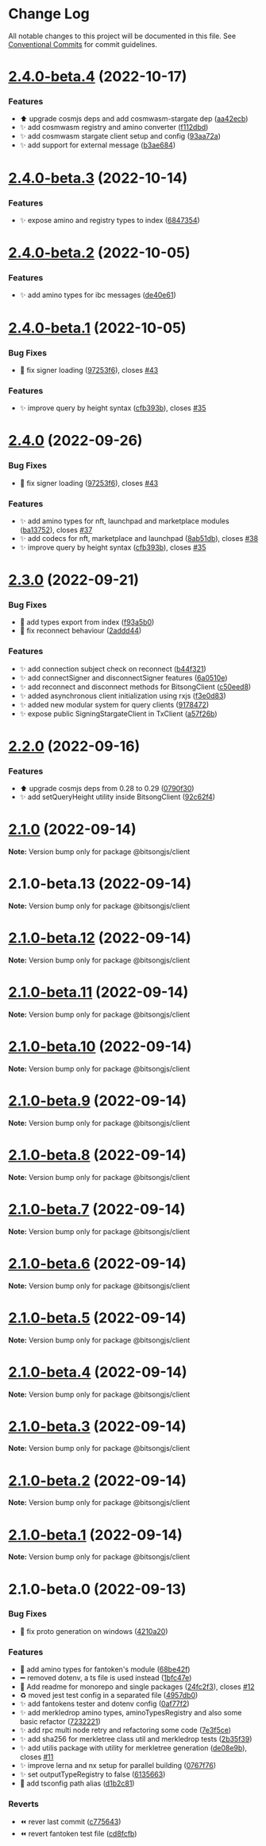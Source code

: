 # Change Log

All notable changes to this project will be documented in this file.
See [Conventional Commits](https://conventionalcommits.org) for commit guidelines.

# [2.4.0-beta.4](https://github.com/bitsongofficial/bitsongjs/compare/@bitsongjs/client@2.4.0-beta.3...@bitsongjs/client@2.4.0-beta.4) (2022-10-17)


### Features

* :arrow_up: upgrade cosmjs deps and add cosmwasm-stargate dep ([aa42ecb](https://github.com/bitsongofficial/bitsongjs/commit/aa42ecbbe4135a86418fb0f1528920eac73548f5))
* :sparkles: add cosmwasm registry and amino converter ([f112dbd](https://github.com/bitsongofficial/bitsongjs/commit/f112dbd2e8fce4e5df487284bb0bd05840e4fc66))
* :sparkles: add cosmwasm stargate client setup and config ([93aa72a](https://github.com/bitsongofficial/bitsongjs/commit/93aa72ad534f4207268ff661c91b33ffc81987b1))
* :sparkles: add support for external message ([b3ae684](https://github.com/bitsongofficial/bitsongjs/commit/b3ae68434a3981527fd2854f0a04252477f8ed8a))





# [2.4.0-beta.3](https://github.com/bitsongofficial/bitsongjs/compare/@bitsongjs/client@2.4.0-beta.2...@bitsongjs/client@2.4.0-beta.3) (2022-10-14)


### Features

* :sparkles: expose amino and registry types to index ([6847354](https://github.com/bitsongofficial/bitsongjs/commit/68473548c06b70f362acf222d8396c0e08728688))





# [2.4.0-beta.2](https://github.com/bitsongofficial/bitsongjs/compare/@bitsongjs/client@2.4.0-beta.1...@bitsongjs/client@2.4.0-beta.2) (2022-10-05)


### Features

* :sparkles: add amino types for ibc messages ([de40e61](https://github.com/bitsongofficial/bitsongjs/commit/de40e614281f92a7b27d934294a857c2591384b6))





# [2.4.0-beta.1](https://github.com/bitsongofficial/bitsongjs/compare/@bitsongjs/client@2.4.0-beta.0...@bitsongjs/client@2.4.0-beta.1) (2022-10-05)


### Bug Fixes

* :bug: fix signer loading ([97253f6](https://github.com/bitsongofficial/bitsongjs/commit/97253f6d6bca70f8ed3c3e4affb4ad82d364bc89)), closes [#43](https://github.com/bitsongofficial/bitsongjs/issues/43)


### Features

* :sparkles: improve query by height syntax ([cfb393b](https://github.com/bitsongofficial/bitsongjs/commit/cfb393bf451256bd0863b15588303fa65d8f70e2)), closes [#35](https://github.com/bitsongofficial/bitsongjs/issues/35)





# [2.4.0](https://github.com/bitsongofficial/bitsongjs/compare/@bitsongjs/client@2.3.0...@bitsongjs/client@2.4.0) (2022-09-26)


### Bug Fixes

* :bug: fix signer loading ([97253f6](https://github.com/bitsongofficial/bitsongjs/commit/97253f6d6bca70f8ed3c3e4affb4ad82d364bc89)), closes [#43](https://github.com/bitsongofficial/bitsongjs/issues/43)


### Features

* :sparkles: add amino types for nft, launchpad and marketplace modules ([ba13752](https://github.com/bitsongofficial/bitsongjs/commit/ba13752670e8cfd2e32ed5a721afdd13b8c1d2ef)), closes [#37](https://github.com/bitsongofficial/bitsongjs/issues/37)
* :sparkles: add codecs for nft, marketplace and launchpad ([8ab51db](https://github.com/bitsongofficial/bitsongjs/commit/8ab51db2ddc5e2c9e3f1b52a8b2fc62ce281c8b7)), closes [#38](https://github.com/bitsongofficial/bitsongjs/issues/38)
* :sparkles: improve query by height syntax ([cfb393b](https://github.com/bitsongofficial/bitsongjs/commit/cfb393bf451256bd0863b15588303fa65d8f70e2)), closes [#35](https://github.com/bitsongofficial/bitsongjs/issues/35)





# [2.3.0](https://github.com/bitsongofficial/bitsongjs/compare/@bitsongjs/client@2.2.0...@bitsongjs/client@2.3.0) (2022-09-21)


### Bug Fixes

* :bug: add types export from index ([f93a5b0](https://github.com/bitsongofficial/bitsongjs/commit/f93a5b0984e6e5f7cd8b789f6bdb13860da81b6e))
* :bug: fix reconnect behaviour ([2addd44](https://github.com/bitsongofficial/bitsongjs/commit/2addd44103ec8ff073868b9202e1748f900e3ba7))


### Features

* :sparkles: add connection subject check on reconnect ([b44f321](https://github.com/bitsongofficial/bitsongjs/commit/b44f321515d24535699025369e653b37265d6438))
* :sparkles: add connectSigner and disconnectSigner features ([6a0510e](https://github.com/bitsongofficial/bitsongjs/commit/6a0510e314f4b243182b317ef4567ebaf6d3748d))
* :sparkles: add reconnect and disconnect methods for BitsongClient ([c50eed8](https://github.com/bitsongofficial/bitsongjs/commit/c50eed822adb0a6190ffd0a07ac6dabb52429fcc))
* :sparkles: added asynchronous client initialization using rxjs ([f3e0d83](https://github.com/bitsongofficial/bitsongjs/commit/f3e0d83a0940c125ceb9f2c4c40a6093c1ed5535))
* :sparkles: added new modular system for query clients ([9178472](https://github.com/bitsongofficial/bitsongjs/commit/9178472c57d73b8f209625d97472efd0db15ba0d))
* :sparkles: expose public SigningStargateClient in TxClient ([a57f26b](https://github.com/bitsongofficial/bitsongjs/commit/a57f26b70bca91d63f06656d67b5dd4db87ea426))





# [2.2.0](https://github.com/bitsongofficial/bitsongjs/compare/@bitsongjs/client@2.1.0...@bitsongjs/client@2.2.0) (2022-09-16)


### Features

* :arrow_up: upgrade cosmjs deps from 0.28 to 0.29 ([0790f30](https://github.com/bitsongofficial/bitsongjs/commit/0790f30fcd314aaa09569540511be44302657cd4))
* :sparkles: add setQueryHeight utility inside BitsongClient ([92c62f4](https://github.com/bitsongofficial/bitsongjs/commit/92c62f492f2918457c78b22c3ab9775c1b9b2464))





# [2.1.0](https://github.com/bitsongofficial/bitsongjs/compare/@bitsongjs/client@2.1.0-beta.13...@bitsongjs/client@2.1.0) (2022-09-14)

**Note:** Version bump only for package @bitsongjs/client





# 2.1.0-beta.13 (2022-09-14)

**Note:** Version bump only for package @bitsongjs/client





# [2.1.0-beta.12](https://github.com/bitsongofficial/bitsongjs/compare/@bitsongjs/client@2.1.0-beta.11...@bitsongjs/client@2.1.0-beta.12) (2022-09-14)

**Note:** Version bump only for package @bitsongjs/client





# [2.1.0-beta.11](https://github.com/bitsongofficial/bitsongjs/compare/@bitsongjs/client@2.1.0-beta.10...@bitsongjs/client@2.1.0-beta.11) (2022-09-14)

**Note:** Version bump only for package @bitsongjs/client





# [2.1.0-beta.10](https://github.com/bitsongofficial/bitsongjs/compare/@bitsongjs/client@2.1.0-beta.9...@bitsongjs/client@2.1.0-beta.10) (2022-09-14)

**Note:** Version bump only for package @bitsongjs/client





# [2.1.0-beta.9](https://github.com/bitsongofficial/bitsongjs/compare/@bitsongjs/client@2.1.0-beta.8...@bitsongjs/client@2.1.0-beta.9) (2022-09-14)

**Note:** Version bump only for package @bitsongjs/client





# [2.1.0-beta.8](https://github.com/bitsongofficial/bitsongjs/compare/@bitsongjs/client@2.1.0-beta.7...@bitsongjs/client@2.1.0-beta.8) (2022-09-14)

**Note:** Version bump only for package @bitsongjs/client





# [2.1.0-beta.7](https://github.com/bitsongofficial/bitsongjs/compare/@bitsongjs/client@2.1.0-beta.6...@bitsongjs/client@2.1.0-beta.7) (2022-09-14)

**Note:** Version bump only for package @bitsongjs/client





# [2.1.0-beta.6](https://github.com/bitsongofficial/bitsongjs/compare/@bitsongjs/client@2.1.0-beta.5...@bitsongjs/client@2.1.0-beta.6) (2022-09-14)

**Note:** Version bump only for package @bitsongjs/client





# [2.1.0-beta.5](https://github.com/bitsongofficial/bitsongjs/compare/@bitsongjs/client@2.1.0-beta.4...@bitsongjs/client@2.1.0-beta.5) (2022-09-14)

**Note:** Version bump only for package @bitsongjs/client





# [2.1.0-beta.4](https://github.com/bitsongofficial/bitsongjs/compare/@bitsongjs/client@2.1.0-beta.3...@bitsongjs/client@2.1.0-beta.4) (2022-09-14)

**Note:** Version bump only for package @bitsongjs/client





# [2.1.0-beta.3](https://github.com/bitsongofficial/bitsongjs/compare/@bitsongjs/client@2.1.0-beta.2...@bitsongjs/client@2.1.0-beta.3) (2022-09-14)

**Note:** Version bump only for package @bitsongjs/client





# [2.1.0-beta.2](https://github.com/bitsongofficial/bitsongjs/compare/@bitsongjs/client@2.1.0-beta.1...@bitsongjs/client@2.1.0-beta.2) (2022-09-14)

**Note:** Version bump only for package @bitsongjs/client





# [2.1.0-beta.1](https://github.com/bitsongofficial/bitsongjs/compare/@bitsongjs/client@2.1.0-beta.0...@bitsongjs/client@2.1.0-beta.1) (2022-09-14)

**Note:** Version bump only for package @bitsongjs/client





# 2.1.0-beta.0 (2022-09-13)


### Bug Fixes

* :bug: fix proto generation on windows ([4210a20](https://github.com/bitsongofficial/bitsongjs/commit/4210a2087e9f96e8bf60caa713884b362c8a4f31))


### Features

* :construction: add amino types for fantoken's module ([68be42f](https://github.com/bitsongofficial/bitsongjs/commit/68be42fe88763d870ade3da184ff2a5c22d04c02))
* :heavy_minus_sign: removed dotenv, a ts file is used instead ([1bfc47e](https://github.com/bitsongofficial/bitsongjs/commit/1bfc47e5f083a4918d671420c6ad2c5a25c32ca1))
* :memo: Add readme for monorepo and single packages ([24fc2f3](https://github.com/bitsongofficial/bitsongjs/commit/24fc2f361e85d7b727b55a6e26c76f7b14e70512)), closes [#12](https://github.com/bitsongofficial/bitsongjs/issues/12)
* :recycle: moved jest test config in a separated file ([4957db0](https://github.com/bitsongofficial/bitsongjs/commit/4957db04d5f76e20a8ce342be7e7bdf6ff78e05a))
* :sparkles: add fantokens tester and dotenv config ([0af77f2](https://github.com/bitsongofficial/bitsongjs/commit/0af77f2f15ae592414ceb5e84bf5f06ed1833937))
* :sparkles: add merkledrop amino types, aminoTypesRegistry and also some basic refactor ([7232221](https://github.com/bitsongofficial/bitsongjs/commit/72322213476579c2773b345d335e929dec4b1611))
* :sparkles: add rpc multi node retry and refactoring some code ([7e3f5ce](https://github.com/bitsongofficial/bitsongjs/commit/7e3f5cea87443aa146a64caeaa1531d5f1a8333a))
* :sparkles: add sha256 for merkletree class util and merkledrop tests ([2b35f39](https://github.com/bitsongofficial/bitsongjs/commit/2b35f39ed3efaee25bb26f92106f4534c6fb9fe3))
* :sparkles: add utilis package with utility for merkletree generation ([de08e9b](https://github.com/bitsongofficial/bitsongjs/commit/de08e9be2023249edf9288b6de01871853aee777)), closes [#11](https://github.com/bitsongofficial/bitsongjs/issues/11)
* :sparkles: improve lerna and nx setup for parallel building ([0767f76](https://github.com/bitsongofficial/bitsongjs/commit/0767f767acad32a6a10c54f3c19055a9ae337ac5))
* :sparkles: set outputTypeRegistry to false ([6135663](https://github.com/bitsongofficial/bitsongjs/commit/6135663dd3cc3280bb03b121f968c6481b5ac348))
* :wrench: add tsconfig path alias ([d1b2c81](https://github.com/bitsongofficial/bitsongjs/commit/d1b2c81a07060add3c5c7f0bd933fbe2e9ea2e9d))


### Reverts

* :rewind: rever last commit ([c775643](https://github.com/bitsongofficial/bitsongjs/commit/c77564306a7f8e14d1d6e7135a0d52891b467d0a))
* :rewind: revert fantoken test file ([cd8fcfb](https://github.com/bitsongofficial/bitsongjs/commit/cd8fcfb7313122edf1d3ab50ca3e1d5c762383c5))
